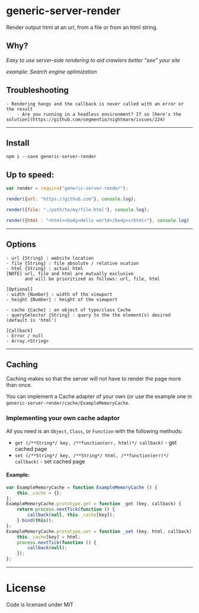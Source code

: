 # generic-server-render
Render output html at an url, from a file or from an html string.

## Why?
 *Easy to use server-side rendering to aid crawlers better "see" your site*

_example:  Search engine optimization_

## Troubleshooting
    - Rendering hangs and the callback is never called with an error or the result
        - Are you running in a headless environment? If so [here's the solution](https://github.com/segmentio/nightmare/issues/224)
___
## Install
 `npm i --save generic-server-render`

## Up to speed:

```javascript
var render = require("generic-server-render");

render({url: "https://github.com"}, console.log);

render({file: "./path/to/my/file.html"}, console.log);

render({html : "<html><body>Hello world</body></html>"}, console.log)
```
___
## Options

    - url {String} : website location
    - file {String} : file absolute / relative ocation
    - html {String} : actual html
    [NOTE] url, file and html are mutually exclusive
           and will be prioritized as follows: url, file, html

    [Optional]
    - width {Number} : width of the viewport
    - height {Number} : height of the viewport

    - cache {Cache} : an object of type/class Cache
    - querySelector {String} : query to the the element(s) desired (default is 'html')

    [Callback]
    - Error / null
    - Array.<String>
___
## Caching

Caching makes so that the server will not have to render the page more than once.

You can implement a Cache adapter of your own (or use the example one in `generic-server-render/cache/ExampleMemoryCache`.

### Implementing your own cache adaptor
All you need is an `Object`, `Class`, or `Function` with the following methods:
 - `get (/**String*/ key, /**function(err, html)*/ callback)` - get cached page
 - `set (/**String*/ key, /**String*/ html, /**function(err)*/ callback)` - set cached page

#### Example:
```javascript
var ExampleMemoryCache = function ExampleMemoryCache () {
    this._cache = {};
};
ExampleMemoryCache.prototype.get = function _get (key, callback) {
    return process.nextTick(function () {
        callback(null, this._cache[key]);
    }.bind(this));
};
ExampleMemoryCache.prototype.set = function _set (key, html, callback) {
    this._cache[key] = html;
    process.nextTick(function () {
        callback(null);
    });
};
```
___
# License
Code is licensed under MIT
